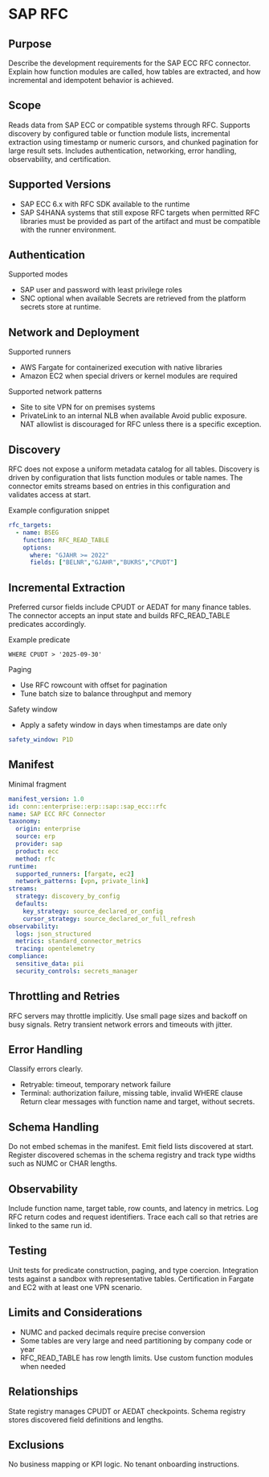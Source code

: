 # SAP RFC

## Purpose
Describe the development requirements for the SAP ECC RFC connector. 
Explain how function modules are called, how tables are extracted, and how incremental and idempotent behavior is achieved.

## Scope
Reads data from SAP ECC or compatible systems through RFC. 
Supports discovery by configured table or function module lists, incremental extraction using timestamp or numeric cursors, and chunked pagination for large result sets. 
Includes authentication, networking, error handling, observability, and certification.

## Supported Versions
- SAP ECC 6.x with RFC SDK available to the runtime
- SAP S4HANA systems that still expose RFC targets when permitted
RFC libraries must be provided as part of the artifact and must be compatible with the runner environment.

## Authentication
Supported modes
- SAP user and password with least privilege roles
- SNC optional when available
Secrets are retrieved from the platform secrets store at runtime.

## Network and Deployment
Supported runners
- AWS Fargate for containerized execution with native libraries
- Amazon EC2 when special drivers or kernel modules are required

Supported network patterns
- Site to site VPN for on premises systems
- PrivateLink to an internal NLB when available
Avoid public exposure. NAT allowlist is discouraged for RFC unless there is a specific exception.

## Discovery
RFC does not expose a uniform metadata catalog for all tables. 
Discovery is driven by configuration that lists function modules or table names. 
The connector emits streams based on entries in this configuration and validates access at start.

Example configuration snippet
```yaml
rfc_targets:
  - name: BSEG
    function: RFC_READ_TABLE
    options:
      where: "GJAHR >= 2022"
      fields: ["BELNR","GJAHR","BUKRS","CPUDT"]
```

## Incremental Extraction
Preferred cursor fields include CPUDT or AEDAT for many finance tables. 
The connector accepts an input state and builds RFC_READ_TABLE predicates accordingly.

Example predicate
```
WHERE CPUDT > '2025-09-30'
```

Paging
- Use RFC rowcount with offset for pagination
- Tune batch size to balance throughput and memory

Safety window
- Apply a safety window in days when timestamps are date only
```yaml
safety_window: P1D
```

## Manifest
Minimal fragment
```yaml
manifest_version: 1.0
id: conn::enterprise::erp::sap::sap_ecc::rfc
name: SAP ECC RFC Connector
taxonomy:
  origin: enterprise
  source: erp
  provider: sap
  product: ecc
  method: rfc
runtime:
  supported_runners: [fargate, ec2]
  network_patterns: [vpn, private_link]
streams:
  strategy: discovery_by_config
  defaults:
    key_strategy: source_declared_or_config
    cursor_strategy: source_declared_or_full_refresh
observability:
  logs: json_structured
  metrics: standard_connector_metrics
  tracing: opentelemetry
compliance:
  sensitive_data: pii
  security_controls: secrets_manager
```

## Throttling and Retries
RFC servers may throttle implicitly. 
Use small page sizes and backoff on busy signals. 
Retry transient network errors and timeouts with jitter.

## Error Handling
Classify errors clearly.
- Retryable: timeout, temporary network failure
- Terminal: authorization failure, missing table, invalid WHERE clause
Return clear messages with function name and target, without secrets.

## Schema Handling
Do not embed schemas in the manifest. 
Emit field lists discovered at start. 
Register discovered schemas in the schema registry and track type widths such as NUMC or CHAR lengths.

## Observability
Include function name, target table, row counts, and latency in metrics. 
Log RFC return codes and request identifiers. 
Trace each call so that retries are linked to the same run id.

## Testing
Unit tests for predicate construction, paging, and type coercion. 
Integration tests against a sandbox with representative tables. 
Certification in Fargate and EC2 with at least one VPN scenario.

## Limits and Considerations
- NUMC and packed decimals require precise conversion
- Some tables are very large and need partitioning by company code or year
- RFC_READ_TABLE has row length limits. Use custom function modules when needed

## Relationships
State registry manages CPUDT or AEDAT checkpoints. 
Schema registry stores discovered field definitions and lengths.

## Exclusions
No business mapping or KPI logic. No tenant onboarding instructions.
